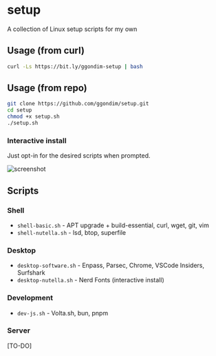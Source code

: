 # setup
A collection of Linux setup scripts for my own


## Usage (from curl)

```bash
curl -Ls https://bit.ly/ggondim-setup | bash
```

## Usage (from repo)

```bash
git clone https://github.com/ggondim/setup.git
cd setup
chmod +x setup.sh
./setup.sh
```

### Interactive install

Just opt-in for the desired scripts when prompted.

![screenshot](https://github.com/user-attachments/assets/2a28f4ef-3ee6-4aa4-a39b-55fe828df820)

## Scripts

### Shell

- `shell-basic.sh` - APT upgrade + build-essential, curl, wget, git, vim
- `shell-nutella.sh` - lsd, btop, superfile

### Desktop

- `desktop-software.sh` - Enpass, Parsec, Chrome, VSCode Insiders, Surfshark
- `desktop-nutella.sh` - Nerd Fonts (interactive install)

### Development

- `dev-js.sh` - Volta.sh, bun, pnpm

### Server

[TO-DO]
